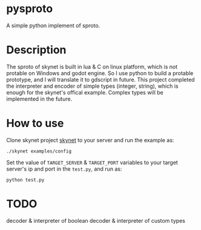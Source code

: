 # pysproto
A simple python implement of sproto.

# Description
The sproto of skynet is built in lua & C on linux platform, which is not protable on Windows and godot engine. So I use python to build a protable prototype, and I will translate it to gdscript in future.
This project completed the interpreter and encoder of simple types (integer, string), which is enough for the skynet's offical example. Complex types will be implemented in the future.

# How to use
Clone skynet project [skynet](https://github.com/cloudwu/skynet) to your server and run the example as:
```shell
./skynet examples/config
```
Set the value of `TARGET_SERVER` & `TARGET_PORT` variables to your target server's ip and port in the `test.py`, and run as:
```shell
python test.py
```

# TODO
decoder & interpreter of boolean
decoder & interpreter of custom types
